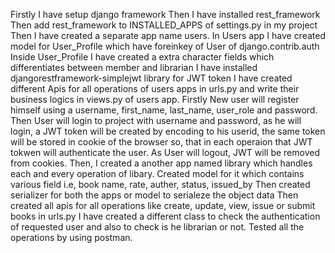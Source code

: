 Firstly I have setup django framework
Then I have installed rest_framework
Then add rest_framework to INSTALLED_APPS of settings.py in my project
Then I have created a separate app name users.
In Users app I have created model for User_Profile which have foreinkey of User of django.contrib.auth
Inside User_Profile I have created a extra character fields which differentiates between member and librarian
I have installed djangorestframework-simplejwt library for JWT token
I have created different Apis for all operations of users apps in urls.py and write their business logics in views.py of users app.
Firstly New user will register himself using a username, first_name, last_name, user_role and password.
Then User will login to project with username and password, as he will login, a JWT token will be created by encoding to his userid, the same token will be stored in cookie of the browser so, that in each operaion that JWT tokwen will authenticate the user.
As User will logout, JWT will be removed from cookies.
Then, I created a another app named library which handles each and every operation of libary.
Created model for it which contains various field i.e, book name, rate, auther, status, issued_by
Then created serializer for both the apps or model to serialeze the object data
Then created all apis for all operations like create, update, view, issue or submit books in urls.py
I have created a different class to check the authentication of requested user and also to check is he librarian or not.
Tested all the operations by using postman.